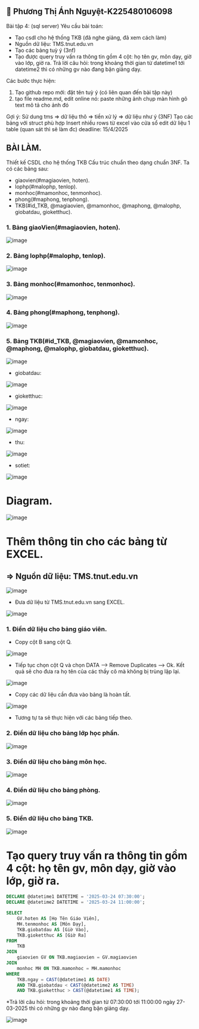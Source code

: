 ## 💪 Phương Thị Ánh Nguyệt-K225480106098
Bài tập 4: (sql server)
Yêu cầu bài toán:
 - Tạo csdl cho hệ thống TKB (đã nghe giảng, đã xem cách làm)
 - Nguồn dữ liệu: TMS.tnut.edu.vn
 - Tạo các bảng tuỳ ý (3nf)
 - Tạo được query truy vấn ra thông tin gồm 4 cột: họ tên gv, môn dạy, giờ vào lớp, giờ ra.
   Trả lời câu hỏi: trong khoảng thời gian từ datetime1 tới datetime2 thì có những gv nào đang bận giảng dạy.

Các bước thực hiện:
1. Tạo github repo mới: đặt tên tuỳ ý (có liên quan đến bài tập này)
2. tạo file readme.md, edit online nó:
   paste những ảnh chụp màn hình
   gõ text mô tả cho ảnh đó

Gợi ý:
  Sử dung tms => dữ liệu thô => tiền xử lý => dữ liệu như ý (3NF)
  Tạo các bảng với struct phù hợp
  Insert nhiều rows từ excel vào cửa sổ edit dữ liệu 1 table (quan sát thì sẽ làm đc)
 deadline: 15/4/2025

## BÀI LÀM.

Thiết kế CSDL cho hệ thống TKB
Cấu trúc chuẩn theo dạng chuẩn 3NF.
Ta có các bảng sau:
- giaovien(#magiaovien, hoten).
- lophp(#malophp, tenlop).
- monhoc(#mamonhoc, tenmonhoc).
- phong(#maphong, tenphong).
- TKB(#id_TKB, @magiaovien, @mamonhoc, @maphong, @malophp, giobatdau, gioketthuc).

### 1. Bảng giaoVien(#magiaovien, hoten).

![image](https://github.com/user-attachments/assets/861542f1-783f-435d-b059-abd9fddcf410)

### 2. Bảng lophp(#malophp, tenlop).

![image](https://github.com/user-attachments/assets/251e23c7-0f25-4ea2-98c8-53c47cd8b57c)

### 3. Bảng monhoc(#mamonhoc, tenmonhoc).

![image](https://github.com/user-attachments/assets/5d403c95-b0e8-4cda-8066-a119331e85ff)


### 4. Bảng phong(#maphong, tenphong).

![image](https://github.com/user-attachments/assets/e9afa2b7-4055-4a14-b24c-3cef1db1068c)

### 5. Bảng TKB(#id_TKB, @magiaovien, @mamonhoc, @maphong, @malophp, giobatdau, gioketthuc).

![image](https://github.com/user-attachments/assets/bc2ecec4-6ce4-4909-9fa8-24eae8c2b27e)


- giobatdau:

![image](https://github.com/user-attachments/assets/4158a6a2-be63-4e44-b16d-0482c46b984b)

- gioketthuc:

![image](https://github.com/user-attachments/assets/1d42deec-47d8-4bc7-baf8-418dd94e3678)

- ngay:
  
![image](https://github.com/user-attachments/assets/dd340bea-a633-446c-ac35-9c082bc2a9c8)

- thu:

![image](https://github.com/user-attachments/assets/d1b1ad8f-19a0-42a4-9a07-de563dc8f74b)

- sotiet:

![image](https://github.com/user-attachments/assets/eb4100ab-a7fa-420a-af1c-48229c62971c)


# Diagram.

![image](https://github.com/user-attachments/assets/a2b3be39-3b55-48a7-90b3-8becec1d0e7d)


# Thêm thông tin cho các bảng từ EXCEL.

## => Nguồn dữ liệu: TMS.tnut.edu.vn

![image](https://github.com/user-attachments/assets/a2a0496e-81a7-4ae2-9d1b-0b2395a7fb13)

- Đưa dữ liệu từ TMS.tnut.edu.vn sang EXCEL.

![image](https://github.com/user-attachments/assets/f45dd0e1-9a96-431d-9f9c-99d20dfc0c1d)

### 1. Điền dữ liệu cho bảng giáo viên.

- Copy cột B sang cột Q.

![image](https://github.com/user-attachments/assets/5b8ea29f-0952-40f4-83fc-364db18505fc)

- Tiếp tục chọn cột Q và chọn DATA --> Remove Duplicates --> Ok.
Kết quả sẽ cho đưa ra họ tên của các thầy cô mà không bị trùng lặp lại.

![image](https://github.com/user-attachments/assets/5f9888ab-c78e-4b98-88a7-56de85e92fca)

- Copy các dữ liệu cần đưa vào bảng là hoàn tất.

![image](https://github.com/user-attachments/assets/4ebba67c-0564-457c-99cd-3167bc6bdab2)


- Tương tự ta sẽ thực hiện với các bảng tiếp theo.

### 2. Điền dữ liệu cho bảng lớp học phần.

![image](https://github.com/user-attachments/assets/1e72cb71-115b-4219-ad17-db168965c0ed)


### 3. Điền dữ liệu cho bảng môn học.

![image](https://github.com/user-attachments/assets/f8ddd18d-082a-4567-997c-b91a461d18bb)

### 4. Điền dữ liệu cho bảng phòng.


![image](https://github.com/user-attachments/assets/a3bfd4c0-1f1a-4ac0-8e2f-f42bdb1c4da5)



### 5. Điền dữ liệu cho bảng TKB.

![image](https://github.com/user-attachments/assets/e01c9297-cbda-41c2-a771-31eecbf232b6)


# Tạo query truy vấn ra thông tin gồm 4 cột: họ tên gv, môn dạy, giờ vào lớp, giờ ra.

```sql
DECLARE @datetime1 DATETIME = '2025-03-24 07:30:00';
DECLARE @datetime2 DATETIME = '2025-03-24 11:00:00';

SELECT 
    GV.hoten AS [Họ Tên Giáo Viên],
    MH.tenmonhoc AS [Môn Dạy],
    TKB.giobatdau AS [Giờ Vào],
    TKB.gioketthuc AS [Giờ Ra]
FROM 
    TKB
JOIN 
    giaovien GV ON TKB.magiaovien = GV.magiaovien
JOIN 
    monhoc MH ON TKB.mamonhoc = MH.mamonhoc
WHERE 
    TKB.ngay = CAST(@datetime1 AS DATE)
    AND TKB.giobatdau < CAST(@datetime2 AS TIME)
    AND TKB.gioketthuc > CAST(@datetime1 AS TIME);
```

*Trả lời câu hỏi: trong khoảng thời gian từ 07:30:00 tới 11:00:00 ngày 27-03-2025 thì có những gv nào đang bận giảng dạy.

![image](https://github.com/user-attachments/assets/fc8ab6aa-2866-4d0a-a60c-c5a95dbc455b)
















